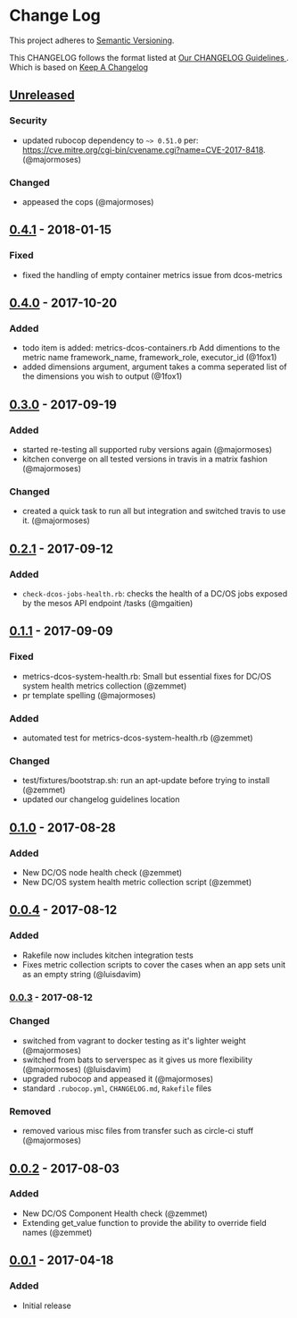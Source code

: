 # Change Log
This project adheres to [Semantic Versioning](http://semver.org/).

This CHANGELOG follows the format listed at [Our CHANGELOG Guidelines ](https://github.com/sensu-plugins/community/blob/master/HOW_WE_CHANGELOG.md).
Which is based on [Keep A Changelog](http://keepachangelog.com/)

## [Unreleased]

### Security
- updated rubocop dependency to `~> 0.51.0` per: https://cve.mitre.org/cgi-bin/cvename.cgi?name=CVE-2017-8418. (@majormoses)

### Changed
- appeased the cops (@majormoses)

## [0.4.1] - 2018-01-15
### Fixed
- fixed the handling of empty container metrics issue from dcos-metrics

## [0.4.0] - 2017-10-20
### Added
- todo item is added: metrics-dcos-containers.rb Add dimentions to the metric name framework_name, framework_role, executor_id (@1fox1)
- added dimensions argument, argument takes a comma seperated list of the dimensions you wish to output (@1fox1)

## [0.3.0] - 2017-09-19
### Added
- started re-testing all supported ruby versions again (@majormoses)
- kitchen converge on all tested versions in travis in a matrix fashion (@majormoses)

### Changed
- created a quick task to run all but integration and switched travis to use it. (@majormoses)

## [0.2.1] - 2017-09-12
### Added
- `check-dcos-jobs-health.rb`: checks the health of a DC/OS jobs exposed by the mesos API endpoint /tasks (@mgaitien)

## [0.1.1] - 2017-09-09
### Fixed
- metrics-dcos-system-health.rb: Small but essential fixes for DC/OS system health metrics collection (@zemmet)
- pr template spelling (@majormoses)

### Added
- automated test for metrics-dcos-system-health.rb (@zemmet)

### Changed
- test/fixtures/bootstrap.sh: run an apt-update before trying to install (@zemmet)
- updated our changelog guidelines location

## [0.1.0] - 2017-08-28
### Added
- New DC/OS node health check (@zemmet)
- New DC/OS system health metric collection script (@zemmet)

## [0.0.4] - 2017-08-12
### Added
- Rakefile now includes kitchen integration tests
- Fixes metric collection scripts to cover the cases when an app sets unit as an empty string (@luisdavim)

### [0.0.3] - 2017-08-12
### Changed
- switched from vagrant to docker testing as it's lighter weight (@majormoses)
- switched from bats to serverspec as it gives us more flexibility (@majormoses) (@luisdavim)
- upgraded rubocop and appeased it (@majormoses)
- standard `.rubocop.yml`, `CHANGELOG.md`, `Rakefile` files

### Removed
- removed various misc files from transfer such as circle-ci stuff (@majormoses)


## [0.0.2] - 2017-08-03
### Added
- New DC/OS Component Health check (@zemmet)
- Extending get_value function to provide the ability to override field names (@zemmet)

## [0.0.1] - 2017-04-18
### Added
- Initial release

[Unreleased]: https://github.com/sensu-plugins/sensu-plugins-dcos/compare/0.4.1...HEAD
[0.4.1]: https://github.com/sensu-plugins/sensu-plugins-dcos/compare/0.4.0...0.4.1
[0.4.0]: https://github.com/sensu-plugins/sensu-plugins-dcos/compare/0.3.0...0.4.0
[0.3.0]: https://github.com/sensu-plugins/sensu-plugins-dcos/compare/0.2.1...0.3.0
[0.2.1]: https://github.com/sensu-plugins/sensu-plugins-dcos/compare/0.1.1...0.2.1
[0.1.1]: https://github.com/sensu-plugins/sensu-plugins-dcos/compare/0.1.0...0.1.1
[0.1.0]: https://github.com/sensu-plugins/sensu-plugins-dcos/compare/0.0.4...0.1.0
[0.0.4]: https://github.com/sensu-plugins/sensu-plugins-dcos/compare/0.0.3...0.0.4
[0.0.3]: https://github.com/sensu-plugins/sensu-plugins-dcos/compare/0.0.2...0.0.3
[0.0.2]: https://github.com/sensu-plugins/sensu-plugins-dcos/compare/0.0.1...0.0.2
[0.0.1]:https://github.com/sensu-plugins/sensu-plugins-dcos/compare/9c72afb596622f6c1a51f95281f52bd53791ede9...0.0.1
